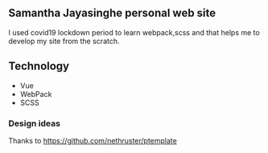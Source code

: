 ## Samantha Jayasinghe personal web site
I used covid19 lockdown period to learn webpack,scss 
and that helps me to develop my site from the scratch. 

## Technology 
 * Vue
 * WebPack 
 * SCSS
 
### Design ideas 
Thanks to https://github.com/nethruster/ptemplate  